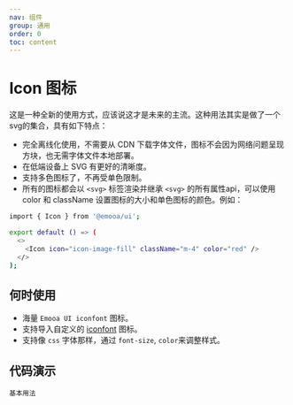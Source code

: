 ```yaml
---
nav: 组件
group: 通用
order: 0
toc: content
---
```


# Icon 图标

这是一种全新的使用方式，应该说这才是未来的主流。这种用法其实是做了一个svg的集合，具有如下特点：

- 完全离线化使用，不需要从 CDN 下载字体文件，图标不会因为网络问题呈现方块，也无需字体文件本地部署。
- 在低端设备上 SVG 有更好的清晰度。
- 支持多色图标了，不再受单色限制。
- 所有的图标都会以 `<svg>` 标签渲染并继承 `<svg>` 的所有属性api，可以使用 color 和 className 设置图标的大小和单色图标的颜色。例如：

```bash
import { Icon } from '@emooa/ui';

export default () => (
  <>
    <Icon icon="icon-image-fill" className="m-4" color="red" />
  </>
);

```



## 何时使用

- 海量 `Emooa UI iconfont` 图标。  
- 支持导入自定义的 [iconfont](https://www.iconfont.cn/) 图标。  
- 支持像 `css` 字体那样，通过 `font-size`, `color`来调整样式。  




## 代码演示

<code src="../../packages/ui/examples/icon/basic.tsx">基本用法</code>
